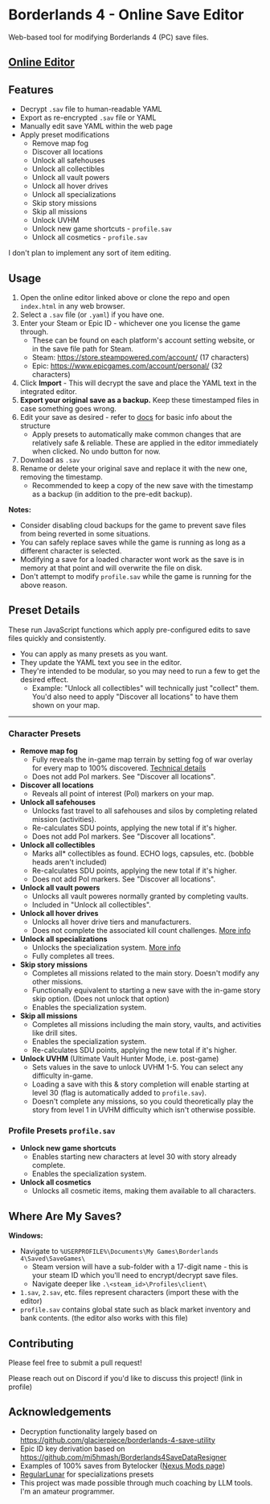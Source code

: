 # Borderlands 4 - Online Save Editor
Web-based tool for modifying Borderlands 4 (PC) save files.

## [Online Editor](https://iyre.github.io/bl4-save-tools/)

## Features
- Decrypt `.sav` file to human-readable YAML
- Export as re-encrypted `.sav` file or YAML
- Manually edit save YAML within the web page
- Apply preset modifications
  - Remove map fog
  - Discover all locations
  - Unlock all safehouses
  - Unlock all collectibles
  - Unlock all vault powers
  - Unlock all hover drives
  - Unlock all specializations
  - Skip story missions
  - Skip all missions
  - Unlock UVHM
  - Unlock new game shortcuts - `profile.sav`
  - Unlock all cosmetics - `profile.sav`

I don't plan to implement any sort of item editing.

## Usage
1. Open the online editor linked above or clone the repo and open `index.html` in any web browser.
2. Select a `.sav` file (or `.yaml`) if you have one.
3. Enter your Steam or Epic ID - whichever one you license the game through.
   - These can be found on each platform's account setting website, or in the save file path for Steam.
   - Steam: https://store.steampowered.com/account/ (17 characters)
   - Epic: https://www.epicgames.com/account/personal/ (32 characters)
4. Click **Import** - This will decrypt the save and place the YAML text in the integrated editor.
5. **Export your original save as a backup.** Keep these timestamped files in case something goes wrong.
6. Edit your save as desired - refer to [docs](docs/README.md) for basic info about the structure
   - Apply presets to automatically make common changes that are relatively safe & reliable. These are applied in the editor immediately when clicked. No undo button for now.
7. Download as `.sav`
8. Rename or delete your original save and replace it with the new one, removing the timestamp.
   - Recommended to keep a copy of the new save with the timestamp as a backup (in addition to the pre-edit backup).

**Notes:**
- Consider disabling cloud backups for the game to prevent save files from being reverted in some situations.
- You can safely replace saves while the game is running as long as a different character is selected.
- Modifying a save for a loaded character wont work as the save is in memory at that point and will overwrite the file on disk.
- Don't attempt to modify `profile.sav` while the game is running for the above reason.

## Preset Details
These run JavaScript functions which apply pre-configured edits to save files quickly and consistently.

- You can apply as many presets as you want.
- They update the YAML text you see in the editor.
- They're intended to be modular, so you may need to run a few to get the desired effect.
  - Example: "Unlock all collectibles" will technically just "collect" them. You'd also need to apply "Discover all locations" to have them shown on your map. 

---
### Character Presets
- **Remove map fog**
  - Fully reveals the in-game map terrain by setting fog of war overlay for every map to 100% discovered. [Technical details](docs/exploration.md)
  - Does not add PoI markers. See "Discover all locations".
- **Discover all locations**
  - Reveals all point of interest (PoI) markers on your map.
- **Unlock all safehouses**
  - Unlocks fast travel to all safehouses and silos by completing related mission (activities).
  - Re-calculates SDU points, applying the new total if it's higher.
  - Does not add PoI markers. See "Discover all locations".
- **Unlock all collectibles**
  - Marks all* collectibles as found. ECHO logs, capsules, etc. (bobble heads aren't included)
  - Re-calculates SDU points, applying the new total if it's higher.
  - Does not add PoI markers. See "Discover all locations".
- **Unlock all vault powers**
  - Unlocks all vault poweres normally granted by completing vaults.
  - Included in "Unlock all collectibles".
- **Unlock all hover drives**
  - Unlocks all hover drive tiers and manufacturers.
  - Does not complete the associated kill count challenges. [More info](docs/challenges.md)
- **Unlock all specializations**
  - Unlocks the specialization system. [More info](docs/unlockables.md)
  - Fully completes all trees.
- **Skip story missions**
  - Completes all missions related to the main story. Doesn't modify any other missions.
  - Functionally equivalent to starting a new save with the in-game story skip option. (Does not unlock that option)
  - Enables the specialization system.
- **Skip all missions**
  - Completes all missions including the main story, vaults, and activities like drill sites.
  - Enables the specialization system.
  - Re-calculates SDU points, applying the new total if it's higher.
- **Unlock UVHM** (Ultimate Vault Hunter Mode, i.e. post-game)
  - Sets values in the save to unlock UVHM 1-5. You can select any difficulty in-game.
  - Loading a save with this & story completion will enable starting at level 30 (flag is automatically added to `profile.sav`).
  - Doesn't complete any missions, so you could theoretically play the story from level 1 in UVHM difficulty which isn't otherwise possible.

### Profile Presets `profile.sav`
- **Unlock new game shortcuts**
  - Enables starting new characters at level 30 with story already complete.
  - Enables the specialization system.
- **Unlock all cosmetics**
  - Unlocks all cosmetic items, making them available to all characters.

## Where Are My Saves?
**Windows:**
- Navigate to `%USERPROFILE%\Documents\My Games\Borderlands 4\Saved\SaveGames\`
  - Steam version will have a sub-folder with a 17-digit name - this is your steam ID which you'll need to encrypt/decrypt save files.
  - Navigate deeper like `.\<steam_id>\Profiles\client\`
- `1.sav`, `2.sav`, etc. files represent characters (import these with the editor)
- `profile.sav` contains global state such as black market inventory and bank contents. (the editor also works with this file)

## Contributing
Please feel free to submit a pull request!

Please reach out on Discord if you'd like to discuss this project! (link in profile)

## Acknowledgements
- Decryption functionality largely based on https://github.com/glacierpiece/borderlands-4-save-utility
- Epic ID key derivation based on https://github.com/mi5hmash/Borderlands4SaveDataResigner
- Examples of 100% saves from Bytelocker ([Nexus Mods page](https://www.nexusmods.com/borderlands4/mods/84))
- [RegularLunar](https://github.com/RegularLunar) for specializations presets
- This project was made possible through much coaching by LLM tools. I'm an amateur programmer.
